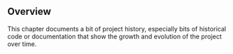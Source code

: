 ## Overview

This chapter documents a bit of project history, especially bits of historical code or documentation that show the growth and evolution of the project over time.

